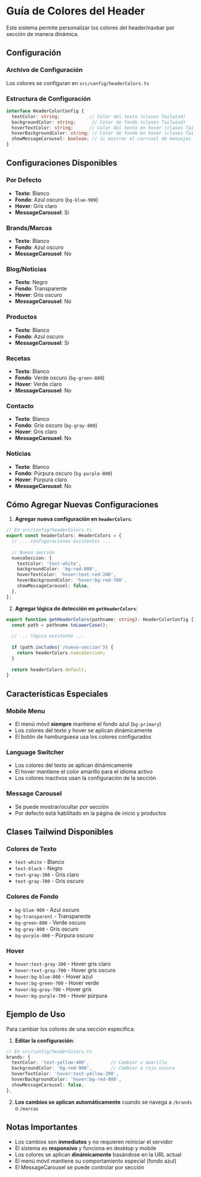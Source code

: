 # Guía de Colores del Header

Este sistema permite personalizar los colores del header/navbar por sección de manera dinámica.

## Configuración

### Archivo de Configuración
Los colores se configuran en `src/config/headerColors.ts`

### Estructura de Configuración
```typescript
interface HeaderColorConfig {
  textColor: string;           // Color del texto (clases Tailwind)
  backgroundColor: string;      // Color de fondo (clases Tailwind)
  hoverTextColor: string;      // Color del texto en hover (clases Tailwind)
  hoverBackgroundColor: string; // Color de fondo en hover (clases Tailwind)
  showMessageCarousel: boolean; // Si mostrar el carrusel de mensajes
}
```

## Configuraciones Disponibles

### Por Defecto
- **Texto**: Blanco
- **Fondo**: Azul oscuro (`bg-blue-900`)
- **Hover**: Gris claro
- **MessageCarousel**: Sí

### Brands/Marcas
- **Texto**: Blanco
- **Fondo**: Azul oscuro
- **MessageCarousel**: No

### Blog/Noticias
- **Texto**: Negro
- **Fondo**: Transparente
- **Hover**: Gris oscuro
- **MessageCarousel**: No

### Productos
- **Texto**: Blanco
- **Fondo**: Azul oscuro
- **MessageCarousel**: Sí

### Recetas
- **Texto**: Blanco
- **Fondo**: Verde oscuro (`bg-green-800`)
- **Hover**: Verde claro
- **MessageCarousel**: No

### Contacto
- **Texto**: Blanco
- **Fondo**: Gris oscuro (`bg-gray-800`)
- **Hover**: Gris claro
- **MessageCarousel**: No

### Noticias
- **Texto**: Blanco
- **Fondo**: Púrpura oscuro (`bg-purple-800`)
- **Hover**: Púrpura claro
- **MessageCarousel**: No

## Cómo Agregar Nuevas Configuraciones

1. **Agregar nueva configuración en `headerColors`**:
```typescript
// En src/config/headerColors.ts
export const headerColors: HeaderColors = {
  // ... configuraciones existentes ...
  
  // Nueva sección
  nuevaSeccion: {
    textColor: 'text-white',
    backgroundColor: 'bg-red-800',
    hoverTextColor: 'hover:text-red-200',
    hoverBackgroundColor: 'hover:bg-red-700',
    showMessageCarousel: false,
  },
};
```

2. **Agregar lógica de detección en `getHeaderColors`**:
```typescript
export function getHeaderColors(pathname: string): HeaderColorConfig {
  const path = pathname.toLowerCase();
  
  // ... lógica existente ...
  
  if (path.includes('/nueva-seccion')) {
    return headerColors.nuevaSeccion;
  }
  
  return headerColors.default;
}
```

## Características Especiales

### Mobile Menu
- El menú móvil **siempre** mantiene el fondo azul (`bg-primary`)
- Los colores del texto y hover se aplican dinámicamente
- El botón de hamburguesa usa los colores configurados

### Language Switcher
- Los colores del texto se aplican dinámicamente
- El hover mantiene el color amarillo para el idioma activo
- Los colores inactivos usan la configuración de la sección

### Message Carousel
- Se puede mostrar/ocultar por sección
- Por defecto está habilitado en la página de inicio y productos

## Clases Tailwind Disponibles

### Colores de Texto
- `text-white` - Blanco
- `text-black` - Negro
- `text-gray-300` - Gris claro
- `text-gray-700` - Gris oscuro

### Colores de Fondo
- `bg-blue-900` - Azul oscuro
- `bg-transparent` - Transparente
- `bg-green-800` - Verde oscuro
- `bg-gray-800` - Gris oscuro
- `bg-purple-800` - Púrpura oscuro

### Hover
- `hover:text-gray-300` - Hover gris claro
- `hover:text-gray-700` - Hover gris oscuro
- `hover:bg-blue-800` - Hover azul
- `hover:bg-green-700` - Hover verde
- `hover:bg-gray-700` - Hover gris
- `hover:bg-purple-700` - Hover púrpura

## Ejemplo de Uso

Para cambiar los colores de una sección específica:

1. **Editar la configuración**:
```typescript
// En src/config/headerColors.ts
brands: {
  textColor: 'text-yellow-400',        // Cambiar a amarillo
  backgroundColor: 'bg-red-900',       // Cambiar a rojo oscuro
  hoverTextColor: 'hover:text-yellow-200',
  hoverBackgroundColor: 'hover:bg-red-800',
  showMessageCarousel: false,
},
```

2. **Los cambios se aplican automáticamente** cuando se navega a `/brands` o `/marcas`

## Notas Importantes

- Los cambios son **inmediatos** y no requieren reiniciar el servidor
- El sistema es **responsivo** y funciona en desktop y mobile
- Los colores se aplican **dinámicamente** basándose en la URL actual
- El menú móvil mantiene su comportamiento especial (fondo azul)
- El MessageCarousel se puede controlar por sección 